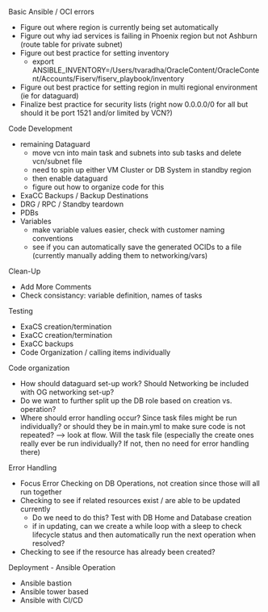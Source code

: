 
Basic Ansible / OCI errors
- Figure out where region is currently being set automatically
- Figure out why iad services is failing in Phoenix region but not Ashburn (route table for private subnet)
- Figure out best practice for setting inventory 
    - export ANSIBLE_INVENTORY=/Users/tvaradha/OracleContent/OracleContent/Accounts/Fiserv/fiserv_playbook/inventory
- Figure out best practice for setting region in multi regional environment (ie for dataguard)
- Finalize best practice for security lists (right now 0.0.0.0/0 for all but should it be port 1521 and/or limited by VCN?)

Code Development
- remaining Dataguard
    - move vcn into main task and subnets into sub tasks and delete vcn/subnet file
    - need to spin up either VM Cluster or DB System in standby region
    - then enable dataguard
    - figure out how to organize code for this
- ExaCC Backups / Backup Destinations
- DRG / RPC / Standby teardown
- PDBs
- Variables
    - make variable values easier, check with customer naming conventions
    - see if you can automatically save the generated OCIDs to a file (currently manually adding them to networking/vars)

Clean-Up
- Add More Comments
- Check consistancy: variable definition, names of tasks

Testing
- ExaCS creation/termination
- ExaCC creation/termination
- ExaCC backups
- Code Organization / calling items individually 



Code organization
- How should dataguard set-up work? Should Networking be included with OG networking set-up?
- Do we want to further split up the DB role based on creation vs. operation?
- Where should error handling occur? Since task files might be run individually? or should they be in main.yml to make sure code is not repeated? --> look at flow. Will the task file (especially the create ones really ever be run individually? If not, then no need for error handling there)

Error Handling
- Focus Error Checking on DB Operations, not creation since those will all run together
- Checking to see if related resources exist / are able to be updated currently 
    - Do we need to do this? Test with DB Home and Database creation
    - if in updating, can we create a while loop with a sleep to check lifecycle status and then automatically run the next 
    operation when resolved?
- Checking to see if the resource has already been created?


Deployment - Ansible Operation 
- Ansible bastion
- Ansible tower based
- Ansible with CI/CD


